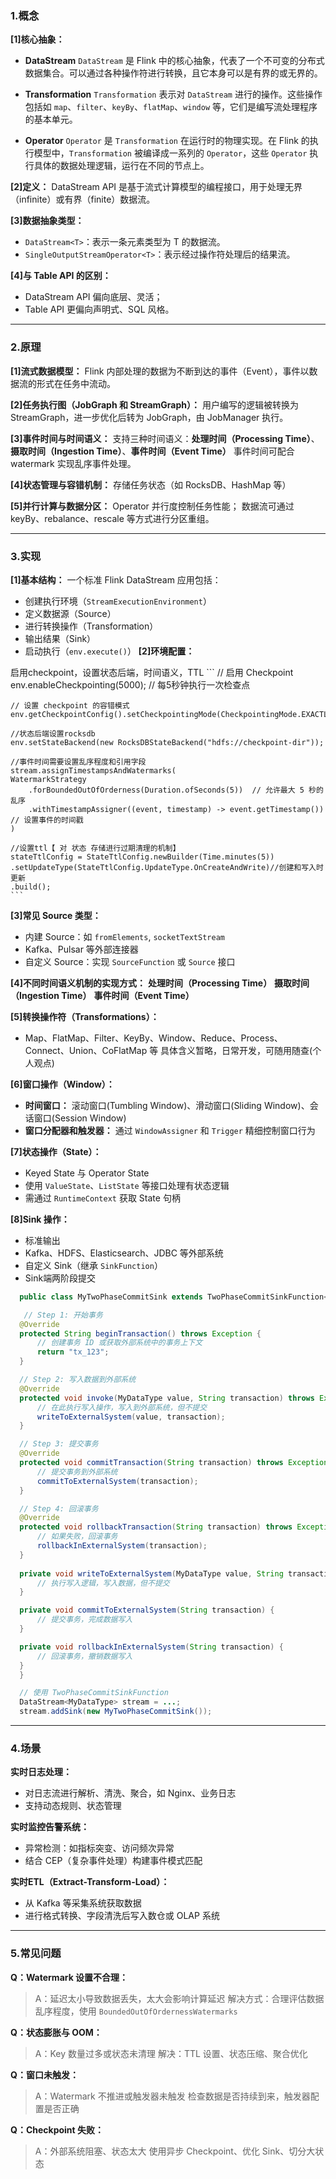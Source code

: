 

### 1.概念

**[1]核心抽象：**

   * **DataStream**
     `DataStream` 是 Flink 中的核心抽象，代表了一个不可变的分布式数据集合。可以通过各种操作符进行转换，且它本身可以是有界的或无界的。

   * **Transformation**
     `Transformation` 表示对 `DataStream` 进行的操作。这些操作包括如 `map`、`filter`、`keyBy`、`flatMap`、`window` 等，它们是编写流处理程序的基本单元。

   * **Operator**
     `Operator` 是 `Transformation` 在运行时的物理实现。在 Flink 的执行模型中，`Transformation` 被编译成一系列的 `Operator`，这些 `Operator` 执行具体的数据处理逻辑，运行在不同的节点上。

**[2]定义：**
   DataStream API 是基于流式计算模型的编程接口，用于处理无界（infinite）或有界（finite）数据流。

**[3]数据抽象类型：**

   * `DataStream<T>`：表示一条元素类型为 T 的数据流。
   * `SingleOutputStreamOperator<T>`：表示经过操作符处理后的结果流。

**[4]与 Table API 的区别：**

   * DataStream API 偏向底层、灵活；
   * Table API 更偏向声明式、SQL 风格。

---

### 2.原理

**[1]流式数据模型：**
   Flink 内部处理的数据为不断到达的事件（Event），事件以数据流的形式在任务中流动。

**[2]任务执行图（JobGraph 和 StreamGraph）：**
   用户编写的逻辑被转换为 StreamGraph，进一步优化后转为 JobGraph，由 JobManager 执行。

**[3]事件时间与时间语义：**
   支持三种时间语义：**处理时间（Processing Time）**、 **摄取时间（Ingestion Time）**、**事件时间（Event Time）**
   事件时间可配合 watermark 实现乱序事件处理。

**[4]状态管理与容错机制：** 存储任务状态（如 RocksDB、HashMap 等）

**[5]并行计算与数据分区：** Operator 并行度控制任务性能；
    数据流可通过 keyBy、rebalance、rescale 等方式进行分区重组。

---

### 3.实现

**[1]基本结构：**
   一个标准 Flink DataStream 应用包括：

   * 创建执行环境（`StreamExecutionEnvironment`）
   * 定义数据源（Source）
   * 进行转换操作（Transformation）
   * 输出结果（Sink）
   * 启动执行（`env.execute()`）
**[2]环境配置：**
    
  启用checkpoint，设置状态后端，时间语义，TTL 
    ```
   // 启用 Checkpoint
    env.enableCheckpointing(5000);  // 每5秒钟执行一次检查点
    
    // 设置 checkpoint 的容错模式
    env.getCheckpointConfig().setCheckpointingMode(CheckpointingMode.EXACTLY_ONCE);
    
    //状态后端设置rocksdb
    env.setStateBackend(new RocksDBStateBackend("hdfs://checkpoint-dir"));
    
    //事件时间需要设置乱序程度和引用字段
    stream.assignTimestampsAndWatermarks(
    WatermarkStrategy
        .forBoundedOutOfOrderness(Duration.ofSeconds(5))  // 允许最大 5 秒的乱序
        .withTimestampAssigner((event, timestamp) -> event.getTimestamp())  // 设置事件的时间戳
    )
    
    //设置ttl【 对 状态 存储进行过期清理的机制】
    stateTtlConfig = StateTtlConfig.newBuilder(Time.minutes(5))
    .setUpdateType(StateTtlConfig.UpdateType.OnCreateAndWrite)//创建和写入时更新
    .build();
    ```
**[3]常见 Source 类型：**

   * 内建 Source：如 `fromElements`, `socketTextStream`
   * Kafka、Pulsar 等外部连接器
   * 自定义 Source：实现 `SourceFunction` 或 `Source` 接口

**[4]不同时间语义机制的实现方式：**
  **处理时间（Processing Time）**
  **摄取时间（Ingestion Time）**
  **事件时间（Event Time）**

**[5]转换操作符（Transformations）：**
   * Map、FlatMap、Filter、KeyBy、Window、Reduce、Process、Connect、Union、CoFlatMap 等
  具体含义暂略，日常开发，可随用随查(个人观点)

**[6]窗口操作（Window）：**

   * **时间窗口：** 滚动窗口(Tumbling Window)、滑动窗口(Sliding Window)、会话窗口(Session Window)
   * **窗口分配器和触发器：** 通过 `WindowAssigner` 和 `Trigger` 精细控制窗口行为

**[7]状态操作（State）：**

   * Keyed State 与 Operator State
   * 使用 `ValueState`、`ListState` 等接口处理有状态逻辑
   * 需通过 `RuntimeContext` 获取 State 句柄

**[8]Sink 操作：**

   * 标准输出
   * Kafka、HDFS、Elasticsearch、JDBC 等外部系统
   * 自定义 Sink（继承 `SinkFunction`）
   * Sink端两阶段提交 
  ``` java
    public class MyTwoPhaseCommitSink extends TwoPhaseCommitSinkFunction<MyDataType, String, String> {

     // Step 1: 开始事务
    @Override
    protected String beginTransaction() throws Exception {
        // 创建事务 ID 或获取外部系统中的事务上下文
        return "tx_123";
    }

    // Step 2: 写入数据到外部系统
    @Override
    protected void invoke(MyDataType value, String transaction) throws Exception {
        // 在此执行写入操作，写入到外部系统，但不提交
        writeToExternalSystem(value, transaction);
    }

    // Step 3: 提交事务
    @Override
    protected void commitTransaction(String transaction) throws Exception {
        // 提交事务到外部系统
        commitToExternalSystem(transaction);
    }

    // Step 4: 回滚事务
    @Override
    protected void rollbackTransaction(String transaction) throws Exception {
        // 如果失败，回滚事务
        rollbackInExternalSystem(transaction);
    }
    
    private void writeToExternalSystem(MyDataType value, String transaction) {
        // 执行写入逻辑，写入数据，但不提交
    }

    private void commitToExternalSystem(String transaction) {
        // 提交事务，完成数据写入
    }

    private void rollbackInExternalSystem(String transaction) {
        // 回滚事务，撤销数据写入
    }
    }

    // 使用 TwoPhaseCommitSinkFunction
    DataStream<MyDataType> stream = ...;
    stream.addSink(new MyTwoPhaseCommitSink());

  ```

---

### 4.场景

**实时日志处理：**

   * 对日志流进行解析、清洗、聚合，如 Nginx、业务日志
   * 支持动态规则、状态管理

**实时监控告警系统：**

   * 异常检测：如指标突变、访问频次异常
   * 结合 CEP（复杂事件处理）构建事件模式匹配

**实时ETL（Extract-Transform-Load）：**

   * 从 Kafka 等采集系统获取数据
   * 进行格式转换、字段清洗后写入数仓或 OLAP 系统


---

### 5.常见问题

**Q：Watermark 设置不合理：**

  > A：延迟太小导致数据丢失，太大会影响计算延迟
  > 解决方式：合理评估数据乱序程度，使用 `BoundedOutOfOrdernessWatermarks`

**Q：状态膨胀与 OOM：**

  > A：Key 数量过多或状态未清理
  > 解决：TTL 设置、状态压缩、聚合优化

**Q：窗口未触发：**

  > A：Watermark 不推进或触发器未触发
   >检查数据是否持续到来，触发器配置是否正确

**Q：Checkpoint 失败：**

  > A：外部系统阻塞、状态太大
  >使用异步 Checkpoint、优化 Sink、切分大状态


